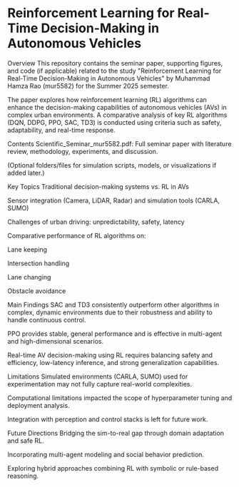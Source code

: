 # Reinforcement Learning for Real-Time Decision-Making in Autonomous Vehicles
Overview
This repository contains the seminar paper, supporting figures, and code (if applicable) related to the study "Reinforcement Learning for Real-Time Decision-Making in Autonomous Vehicles" by Muhammad Hamza Rao (mur5582) for the Summer 2025 semester.

The paper explores how reinforcement learning (RL) algorithms can enhance the decision-making capabilities of autonomous vehicles (AVs) in complex urban environments. A comparative analysis of key RL algorithms (DQN, DDPG, PPO, SAC, TD3) is conducted using criteria such as safety, adaptability, and real-time response.

Contents
Scientific_Seminar_mur5582.pdf: Full seminar paper with literature review, methodology, experiments, and discussion.

(Optional folders/files for simulation scripts, models, or visualizations if added later.)

Key Topics
Traditional decision-making systems vs. RL in AVs

Sensor integration (Camera, LiDAR, Radar) and simulation tools (CARLA, SUMO)

Challenges of urban driving: unpredictability, safety, latency

Comparative performance of RL algorithms on:

Lane keeping

Intersection handling

Lane changing

Obstacle avoidance

Main Findings
SAC and TD3 consistently outperform other algorithms in complex, dynamic environments due to their robustness and ability to handle continuous control.

PPO provides stable, general performance and is effective in multi-agent and high-dimensional scenarios.

Real-time AV decision-making using RL requires balancing safety and efficiency, low-latency inference, and strong generalization capabilities.

Limitations
Simulated environments (CARLA, SUMO) used for experimentation may not fully capture real-world complexities.

Computational limitations impacted the scope of hyperparameter tuning and deployment analysis.

Integration with perception and control stacks is left for future work.

Future Directions
Bridging the sim-to-real gap through domain adaptation and safe RL.

Incorporating multi-agent modeling and social behavior prediction.

Exploring hybrid approaches combining RL with symbolic or rule-based reasoning.
